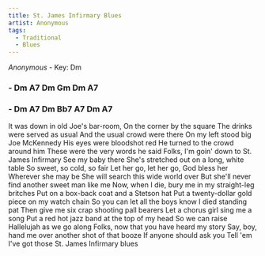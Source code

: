 ```yaml
---
title: St. James Infirmary Blues
artist: Anonymous
tags: 
  - Traditional
  - Blues
---
```

*Anonymous* - Key: Dm
### - Dm A7 Dm Gm Dm A7
### - Dm A7 Dm Bb7 A7 Dm A7

 
It was down in old Joe's bar-room, On the corner by the square
The drinks were served as usual And the usual crowd were there
On my left stood big Joe McKennedy His eyes were bloodshot red
He turned to the crowd around him These were the very words he said
Folks, I'm goin' down to St. James Infirmary See my baby there
She's stretched out on a long, white table So sweet, so cold, so fair
Let her go, let her go, God bless her Wherever she may be
She will search this wide world over But she'll never find another sweet man like me
Now, when I die, bury me in my straight-leg britches
Put on a box-back coat and a Stetson hat
Put a twenty-dollar gold piece on my watch chain
So you can let all the boys know I died standing pat
Then give me six crap shooting pall bearers
Let a chorus girl sing me a song
Put a red hot jazz band at the top of my head
So we can raise Hallelujah as we go along
Folks, now that you have heard my story
Say, boy, hand me over another shot of that booze
If anyone should ask you
Tell 'em I've got those St. James Infirmary blues

